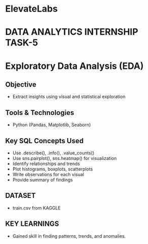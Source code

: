 # ElevateLabs
# DATA ANALYTICS INTERNSHIP TASK-5
# Exploratory Data Analysis (EDA)

## Objective
* Extract insights using visual and statistical exploration
  
## Tools & Technologies
*  Python (Pandas, Matplotlib, Seaborn)

## Key SQL Concepts Used
* Use .describe(), .info(), .value_counts()
* Use sns.pairplot(), sns.heatmap() for visualization
* Identify relationships and trends
* Plot histograms, boxplots, scatterplots
* Write observations for each visual
* Provide summary of findings

## DATASET
* train.csv from KAGGLE

## KEY LEARNINGS
* Gained skill in finding patterns, trends, and anomalies.

